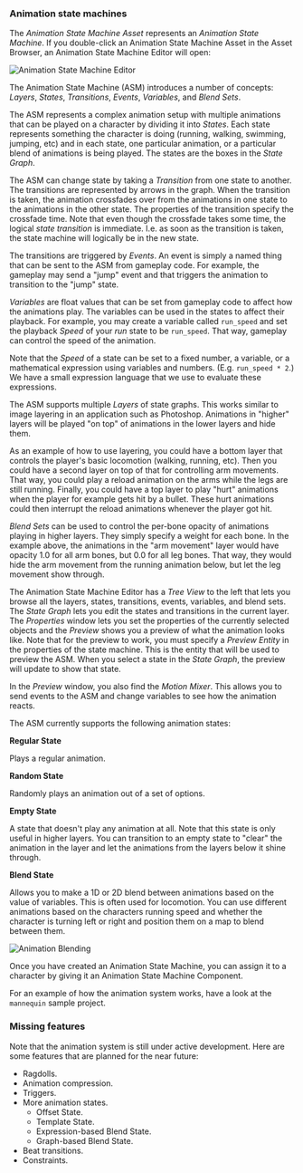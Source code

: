 ### Animation state machines

The *Animation State Machine Asset* represents an *Animation State Machine*. If you double-click an
Animation State Machine Asset in the Asset Browser, an Animation State Machine Editor will open:

![Animation State Machine Editor](#)

The Animation State Machine (ASM) introduces a number of concepts: *Layers*, *States*,
*Transitions*, *Events*, *Variables*, and *Blend Sets*.

The ASM represents a complex animation setup with multiple animations that can be played on a
character by dividing it into *States*. Each state represents something the character is doing
(running, walking, swimming, jumping, etc) and in each state, one particular animation, or a
particular blend of animations is being played. The states are the boxes in the *State Graph*.

The ASM can change state by taking a *Transition* from one state to another. The transitions are
represented by arrows in the graph. When the transition is taken, the animation crossfades over from
the animations in one state to the animations in the other state. The properties of the transition
specify the crossfade time. Note that even though the crossfade takes some time, the logical *state
transition* is immediate. I.e. as soon as the transition is taken, the state machine will logically
be in the new state.

The transitions are triggered by *Events*. An event is simply a named thing that can be sent to the
ASM from gameplay code. For example, the gameplay may send a "jump" event and that triggers the
animation to transition to the "jump" state.

*Variables* are float values that can be set from gameplay code to affect how the animations play.
The variables can be used in the states to affect their playback. For example, you may create a
variable called `run_speed` and set the playback *Speed* of your *run* state to be `run_speed`.
That way, gameplay can control the speed of the animation.

Note that the *Speed* of a state can be set to a fixed number, a variable, or a mathematical
expression using variables and numbers. (E.g. `run_speed * 2`.) We have a small expression language
that we use to evaluate these expressions.

The ASM supports multiple *Layers* of state graphs. This works similar to image layering in an
application such as Photoshop. Animations in "higher" layers will be played "on top" of animations
in the lower layers and hide them.

As an example of how to use layering, you could have a bottom layer that controls the player's basic
locomotion (walking, running, etc). Then you could have a second layer on top of that for
controlling arm movements. That way, you could play a reload animation on the arms while the legs
are still running. Finally, you could have a top layer to play "hurt" animations when the player for
example gets hit by a bullet. These hurt animations could then interrupt the reload animations
whenever the player got hit.

*Blend Sets* can be used to control the per-bone opacity of animations playing in higher layers.
They simply specify a weight for each bone. In the example above, the animations in the "arm
movement" layer would have opacity 1.0 for all arm bones, but 0.0 for all leg bones. That way, they
would hide the arm movement from the running animation below, but let the leg movement show through.

The Animation State Machine Editor has a *Tree View* to the left that lets you browse all the
layers, states, transitions, events, variables, and blend sets. The *State Graph* lets you edit the
states and transitions in the current layer. The *Properties* window lets you set the properties of
the currently selected objects and the *Preview* shows you a preview of what the animation looks
like. Note that for the preview to work, you must specify a *Preview Entity* in the properties of
the state machine. This is the entity that will be used to preview the ASM. When you select a state
in the *State Graph*, the preview will update to show that state.

In the *Preview* window, you also find the *Motion Mixer*. This allows you to send events to the ASM
and change variables to see how the animation reacts.

The ASM currently supports the following animation states:

**Regular State**

Plays a regular animation.

**Random State**

Randomly plays an animation out of a set of options.

**Empty State**

A state that doesn't play any animation at all. Note that this state is only useful in higher layers.
You can transition to an empty state to "clear" the animation in the layer and let the animations from
the layers below it shine through.

**Blend State**

Allows you to make a 1D or 2D blend between animations based on the value of variables. This is often
used for locomotion. You can use different animations based on the characters running speed and whether
the character is turning left or right and position them on a map to blend between them.

![Animation Blending](#)

Once you have created an Animation State Machine, you can assign it to a character by giving it an
Animation State Machine Component.

For an example of how the animation system works, have a look at the `mannequin` sample project.

### Missing features

Note that the animation system is still under active development. Here are some features that are
planned for the near future:

* Ragdolls.
* Animation compression.
* Triggers.
* More animation states.
  * Offset State.
  * Template State.
  * Expression-based Blend State.
  * Graph-based Blend State.
* Beat transitions.
* Constraints.
